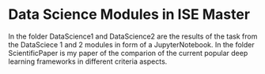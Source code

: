 # Data Science Modules in ISE Master

In the folder DataScience1 and DataScience2 are the results of the task from the DataSciece 1 and 2 modules in form of a JupyterNotebook.
In the folder ScientificPaper is my paper of the comparion of the current popular deep learning frameworks in different criteria aspects.
